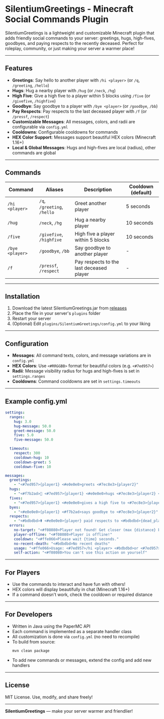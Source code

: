 # SilentiumGreetings - Minecraft Social Commands Plugin

SilentiumGreetings is a lightweight and customizable Minecraft plugin that adds friendly social commands to your server: greetings, hugs, high-fives, goodbyes, and paying respects to the recently deceased. Perfect for roleplay, community, or just making your server a warmer place!

---

## Features

- **Greetings**: Say hello to another player with `/hi <player>` (or `/q`, `/greeting`, `/hello`)
- **Hugs**: Hug a nearby player with `/hug` (or `/neck`, `/hg`)
- **High Five**: Give a high five to a player within 5 blocks using `/five` (or `/givefive`, `/highfive`)
- **Goodbye**: Say goodbye to a player with `/bye <player>` (or `/goodbye`, `/bb`)
- **Pay Respects**: Pay respects to the last deceased player with `/f` (or `/pressf`, `/respect`)
- **Customizable Messages**: All messages, colors, and radii are configurable via `config.yml`
- **Cooldowns**: Configurable cooldowns for commands
- **HEX Color Support**: Messages support beautiful HEX colors (Minecraft 1.16+)
- **Local & Global Messages**: Hugs and high-fives are local (radius), other commands are global

---

## Commands

| Command           | Aliases                        | Description                                   | Cooldown (default) |
|-------------------|-------------------------------|-----------------------------------------------|--------------------|
| `/hi <player>`    | `/q`, `/greeting`, `/hello`   | Greet another player                          | 5 seconds          |
| `/hug`            | `/neck`, `/hg`                | Hug a nearby player                           | 10 seconds         |
| `/five`           | `/givefive`, `/highfive`      | High five a player within 5 blocks            | 10 seconds         |
| `/bye <player>`   | `/goodbye`, `/bb`             | Say goodbye to another player                 | -                  |
| `/f`              | `/pressf`, `/respect`         | Pay respects to the last deceased player      | -                  |

---

## Installation

1. Download the latest SilentiumGreetings.jar from [releases](https://github.com/nockiee/SilentiumGreetings/releases/)
2. Place the file in your server's `plugins` folder
3. Restart your server
4. (Optional) Edit `plugins/SilentiumGreetings/config.yml` to your liking

---

## Configuration

- **Messages**: All command texts, colors, and message variations are in `config.yml`
- **HEX Colors**: Use `<#RRGGBB>` format for beautiful colors (e.g. `<#7ed957>`)
- **Radii**: Message visibility radius for hugs and high-fives is set in `settings.ranges`
- **Cooldowns**: Command cooldowns are set in `settings.timeouts`

---

## Example config.yml

```yaml
settings:
  ranges:
    hug: 3.0
    hug-message: 50.0
    greet-message: 50.0
    five: 5.0
    five-message: 50.0

  timeouts:
    respect: 300
    cooldown-hug: 10
    cooldown-greet: 5
    cooldown-five: 10

messages:
  greetings:
    - "<#7ed957>{player1} <#e0e0e0>greets <#7ec8e3>{player2}"
  hugs:
    - "<#f7b2ad>🤗 <#7ed957>{player1} <#e0e0e0>hugs <#7ec8e3>{player2} <#f7b2ad>🤗"
  fives:
    - "<#7ed957>{player1} <#e0e0e0>gives a high five to <#7ec8e3>{player2} ✋"
  byes:
    - "<#e0e0e0>{player1} <#f7b2ad>says goodbye to <#7ec8e3>{player2}"
  respects:
    - "<#bdbdbd>⚰ <#e0e0e0>{player} paid respects to <#bdbdbd>{dead_player} <#bdbdbd>⚰"
  errors:
    no-target: "<#f08080>Player not found! Get closer (max {distance} blocks)"
    player-offline: "<#f08080>Player is offline!"
    cooldown: "<#ffe066>Please wait {time} seconds."
    no-recent-death: "<#bdbdbd>No recent deaths"
    usage: "<#ffe066>Usage: <#7ed957>/hi <player> <#bdbdbd>or <#7ed957>/q <player>"
    self-action: "<#f08080>You can't use this action on yourself"
```

---

## For Players

- Use the commands to interact and have fun with others!
- HEX colors will display beautifully in chat (Minecraft 1.16+)
- If a command doesn't work, check the cooldown or required distance

---

## For Developers

- Written in Java using the PaperMC API
- Each command is implemented as a separate handler class
- All customization is done via `config.yml` (no need to recompile)
- To build from source:
    ```sh
    mvn clean package
    ```
- To add new commands or messages, extend the config and add new handlers

---

## License

MIT License. Use, modify, and share freely!

---

**SilentiumGreetings** — make your server warmer and friendlier!